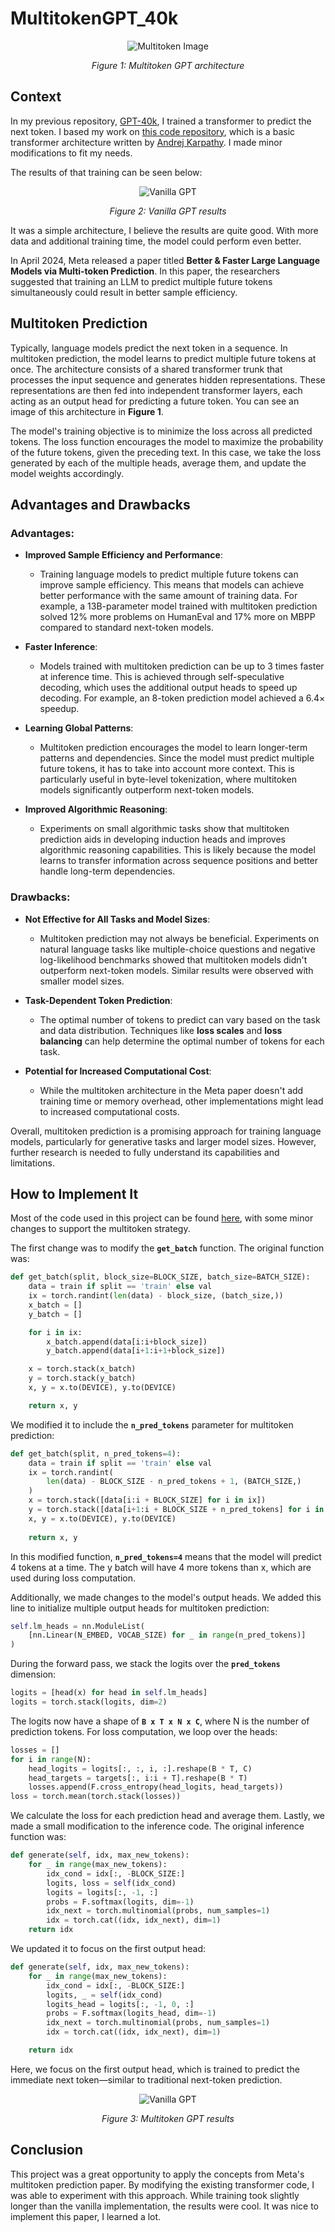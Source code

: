 # MultitokenGPT_40k

<div align="center">
  <img src="./multitoken_image.png" alt="Multitoken Image">
  <p><em>Figure 1: Multitoken GPT architecture</em></p>
</div>

## Context

In my previous repository, [GPT-40k](https://github.com/gabe1007/GPT-40k), I trained a transformer to predict the next token. I based my work on [this code repository](https://github.com/karpathy/ng-video-lecture), which is a basic transformer architecture written by [Andrej Karpathy](https://github.com/karpathy). I made minor modifications to fit my needs.

The results of that training can be seen below:

<div align="center">
  <img src="./Vanilla_pred.png" alt="Vanilla GPT">
  <p><em>Figure 2: Vanilla GPT results</em></p>
</div>

It was a simple architecture, I believe the results are quite good. With more data and additional training time, the model could perform even better.

In April 2024, Meta released a paper titled **Better & Faster Large Language Models via Multi-token Prediction**. In this paper, the researchers suggested that training an LLM to predict multiple future tokens simultaneously could result in better sample efficiency.

## Multitoken Prediction

Typically, language models predict the next token in a sequence. In multitoken prediction, the model learns to predict multiple future tokens at once. The architecture consists of a shared transformer trunk that processes the input sequence and generates hidden representations. These representations are then fed into independent transformer layers, each acting as an output head for predicting a future token. You can see an image of this architecture in **Figure 1**.

The model's training objective is to minimize the loss across all predicted tokens. The loss function encourages the model to maximize the probability of the future tokens, given the preceding text. In this case, we take the loss generated by each of the multiple heads, average them, and update the model weights accordingly.

## Advantages and Drawbacks

### Advantages:

* **Improved Sample Efficiency and Performance**: 
   - Training language models to predict multiple future tokens can improve sample efficiency. This means that models can achieve better performance with the same amount of training data. For example, a 13B-parameter model trained with multitoken prediction solved 12% more problems on HumanEval and 17% more on MBPP compared to standard next-token models.
   
* **Faster Inference**: 
   - Models trained with multitoken prediction can be up to 3 times faster at inference time. This is achieved through self-speculative decoding, which uses the additional output heads to speed up decoding. For example, an 8-token prediction model achieved a 6.4× speedup.

* **Learning Global Patterns**: 
   - Multitoken prediction encourages the model to learn longer-term patterns and dependencies. Since the model must predict multiple future tokens, it has to take into account more context. This is particularly useful in byte-level tokenization, where multitoken models significantly outperform next-token models.

* **Improved Algorithmic Reasoning**: 
   - Experiments on small algorithmic tasks show that multitoken prediction aids in developing induction heads and improves algorithmic reasoning capabilities. This is likely because the model learns to transfer information across sequence positions and better handle long-term dependencies.

### Drawbacks:

* **Not Effective for All Tasks and Model Sizes**: 
   - Multitoken prediction may not always be beneficial. Experiments on natural language tasks like multiple-choice questions and negative log-likelihood benchmarks showed that multitoken models didn't outperform next-token models. Similar results were observed with smaller model sizes.

* **Task-Dependent Token Prediction**: 
   - The optimal number of tokens to predict can vary based on the task and data distribution. Techniques like **loss scales** and **loss balancing** can help determine the optimal number of tokens for each task.

* **Potential for Increased Computational Cost**: 
   - While the multitoken architecture in the Meta paper doesn't add training time or memory overhead, other implementations might lead to increased computational costs.

Overall, multitoken prediction is a promising approach for training language models, particularly for generative tasks and larger model sizes. However, further research is needed to fully understand its capabilities and limitations.

## How to Implement It

Most of the code used in this project can be found [here](https://github.com/gabe1007/GPT-40k), with some minor changes to support the multitoken strategy.

The first change was to modify the **`get_batch`** function. The original function was:

```python
def get_batch(split, block_size=BLOCK_SIZE, batch_size=BATCH_SIZE):
    data = train if split == 'train' else val
    ix = torch.randint(len(data) - block_size, (batch_size,))
    x_batch = []
    y_batch = []

    for i in ix:
        x_batch.append(data[i:i+block_size])
        y_batch.append(data[i+1:i+1+block_size])

    x = torch.stack(x_batch)
    y = torch.stack(y_batch)
    x, y = x.to(DEVICE), y.to(DEVICE)

    return x, y
```
We modified it to include the **`n_pred_tokens`** parameter for multitoken prediction:
```python
def get_batch(split, n_pred_tokens=4):
    data = train if split == 'train' else val
    ix = torch.randint(
        len(data) - BLOCK_SIZE - n_pred_tokens + 1, (BATCH_SIZE,)
    )
    x = torch.stack([data[i:i + BLOCK_SIZE] for i in ix])
    y = torch.stack([data[i+1:i + BLOCK_SIZE + n_pred_tokens] for i in ix])
    x, y = x.to(DEVICE), y.to(DEVICE)
    
    return x, y
```
In this modified function, **`n_pred_tokens=4`** means that the model will predict 4 tokens at a time. The y batch will have 4 more tokens than x, which are used during loss computation.

Additionally, we made changes to the model's output heads. We added this line to initialize multiple output heads for multitoken prediction:
```python
self.lm_heads = nn.ModuleList(
    [nn.Linear(N_EMBED, VOCAB_SIZE) for _ in range(n_pred_tokens)]
)
```
During the forward pass, we stack the logits over the **`pred_tokens`** dimension:
```Python
logits = [head(x) for head in self.lm_heads]
logits = torch.stack(logits, dim=2)
```
The logits now have a shape of **`B x T x N x C`**, where N is the number of prediction tokens. For loss computation, we loop over the heads:
```python
losses = []
for i in range(N):
    head_logits = logits[:, :, i, :].reshape(B * T, C)
    head_targets = targets[:, i:i + T].reshape(B * T) 
    losses.append(F.cross_entropy(head_logits, head_targets))
loss = torch.mean(torch.stack(losses))
```
We calculate the loss for each prediction head and average them.
Lastly, we made a small modification to the inference code. The original inference function was:
```python
def generate(self, idx, max_new_tokens):
    for _ in range(max_new_tokens):
        idx_cond = idx[:, -BLOCK_SIZE:]
        logits, loss = self(idx_cond)
        logits = logits[:, -1, :]
        probs = F.softmax(logits, dim=-1)
        idx_next = torch.multinomial(probs, num_samples=1)
        idx = torch.cat((idx, idx_next), dim=1)
    return idx
```
We updated it to focus on the first output head:
```python
def generate(self, idx, max_new_tokens):
    for _ in range(max_new_tokens):
        idx_cond = idx[:, -BLOCK_SIZE:]
        logits, _ = self(idx_cond)
        logits_head = logits[:, -1, 0, :]
        probs = F.softmax(logits_head, dim=-1)
        idx_next = torch.multinomial(probs, num_samples=1)
        idx = torch.cat((idx, idx_next), dim=1)

    return idx
```
Here, we focus on the first output head, which is trained to predict the immediate next token—similar to traditional next-token prediction.

<div align="center">
  <img src="./Multitoken_pred.png" alt="Vanilla GPT">
  <p><em>Figure 3: Multitoken GPT results</em></p>
</div>

## Conclusion
This project was a great opportunity to apply the concepts from Meta's multitoken prediction paper. By modifying the existing transformer code, I was able to experiment with this approach. While training took slightly longer than the vanilla implementation, the results were cool. It was nice to implement this paper, I learned a lot.
